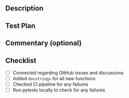 ## Description

<!---
Lead with the intended commit body in this description field. For breaking changes,
please include "BREAKING CHANGE:" at the beginning of your commit body.
At a minimum, this section should include a bracketed reference to the Jira ticket,
e.g. "[DET-1234]". When squash-and-merging, copy this directly into the description field.
-->

## Test Plan

<!---
Describe the situations in which you've tested your change, and/or a screenshot as appropriate.
Reviewers may ask questions about this test plan to ensure adequate manual coverage of changes.
-->

## Commentary (optional)

<!---
Use this section of your description to add context to the PR. Could be for particularly
tricky bits of code that could use extra scrutiny, historical context useful for reviewers, etc.
You may intentionally leave this section blank and remove the title.
--->

## Checklist

-   [ ] Connected regarding GitHub issues and discussions
-   [ ] Added `docstrings` for all new functions
-   [ ] Checked CI pipeline for any failures
-   [ ] Run pytests locally to check for any failures

